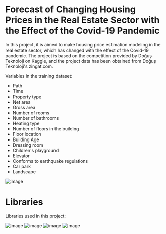 # Forecast of Changing Housing Prices in the Real Estate Sector with the Effect of the Covid-19 Pandemic

In this project, it is aimed to make housing price estimation modeling in the real estate sector, which has changed with the effect of the Covid-19 pandemic. The project is based on the competition provided by Doğuş Teknoloji on Kaggle, and the project data has been obtained from Doğuş Teknoloji's zingat.com.

Variables in the training dataset:
* Path
* Time
* Property type
* Net area
* Gross area
* Number of rooms
* Number of bathrooms
* Heating type
* Number of floors in the building
* Floor location
* Building Age
* Dressing room
* Children's playground
* Elevator
* Conforms to earthquake regulations
* Car park
* Landscape

![image](https://user-images.githubusercontent.com/71854717/145395283-7f729505-4b91-4319-a6d4-a89725635f2a.png)

# Libraries
Libraries used in this project:

![image](https://user-images.githubusercontent.com/71854717/145412431-9f7172e4-cf00-4671-8862-43704d6bad46.png)
![image](https://user-images.githubusercontent.com/71854717/145412044-7d07f735-5660-478f-8c6a-012d08d4a470.png)
![image](https://user-images.githubusercontent.com/71854717/145410398-3f476504-322b-4279-ad37-997a5f6a140e.png)
![image](https://user-images.githubusercontent.com/71854717/145412745-b8221b8e-543e-4afa-ae35-b2dddd674fbc.png)
